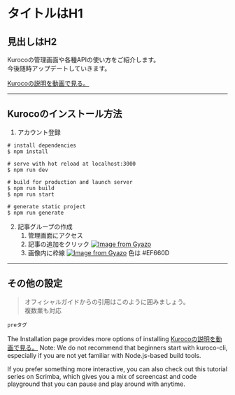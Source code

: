 # タイトルはH1
## 見出しはH2
Kurocoの管理画面や各種APIの使い方をご紹介します。  
今後随時アップデートしていきます。

[Kurocoの説明を動画で見る。](https://kuroco.app/)	

---

## Kurocoのインストール方法
1. アカウント登録  
```
# install dependencies
$ npm install

# serve with hot reload at localhost:3000
$ npm run dev

# build for production and launch server
$ npm run build
$ npm run start

# generate static project
$ npm run generate
```
2. 記事グループの作成  
    1. 管理画面にアクセス  
    2. 記事の追加をクリック
    [![Image from Gyazo](https://t.gyazo.com/teams/diverta/de76be9d2aab2d7fc43c406ae5639513.jpg)](https://diverta.gyazo.com/de76be9d2aab2d7fc43c406ae5639513)
    3. 画像内に枠線
    [![Image from Gyazo](https://t.gyazo.com/teams/diverta/f935858825d8d01ad3261e7b388f1913.jpg)](https://diverta.gyazo.com/f935858825d8d01ad3261e7b388f1913)
    色は #EF660D

---
## その他の設定
> オフィシャルガイドからの引用はこのように囲みましょう。  
> 複数業も対応

    preタグ    

The Installation page provides more options of installing [Kurocoの説明を動画で見る。](https://kuroco.app/)	 Note: We do not recommend that beginners start with kuroco-cli, especially if you are not yet familiar with Node.js-based build tools.

If you prefer something more interactive, you can also check out this tutorial series on Scrimba, which gives you a mix of screencast and code playground that you can pause and play around with anytime.